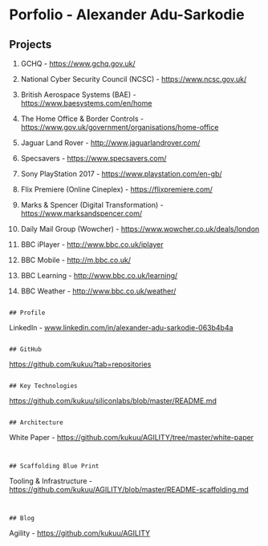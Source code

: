 # Porfolio - Alexander Adu-Sarkodie


## Projects

1. GCHQ - https://www.gchq.gov.uk/ 

2. National Cyber Security Council (NCSC) - https://www.ncsc.gov.uk/ 

3. British Aerospace Systems (BAE) - https://www.baesystems.com/en/home 

4. The Home Office & Border Controls  - https://www.gov.uk/government/organisations/home-office 

5. Jaguar Land Rover - http://www.jaguarlandrover.com/ 

6. Specsavers - https://www.specsavers.com/

7. Sony PlayStation 2017 - https://www.playstation.com/en-gb/

8. Flix Premiere (Online Cineplex) - https://flixpremiere.com/ 

9. Marks & Spencer (Digital Transformation) - https://www.marksandspencer.com/ 

10. Daily Mail Group (Wowcher) - https://www.wowcher.co.uk/deals/london

11. BBC iPlayer - http://www.bbc.co.uk/iplayer 

12. BBC Mobile - http://m.bbc.co.uk/ 

13. BBC Learning - http://www.bbc.co.uk/learning/

14. BBC Weather - http://www.bbc.co.uk/weather/

```

## Profile

```
LinkedIn - www.linkedin.com/in/alexander-adu-sarkodie-063b4b4a 
```

## GitHub

```
https://github.com/kukuu?tab=repositories
```

## Key Technologies

```
https://github.com/kukuu/siliconlabs/blob/master/README.md 
```

## Architecture 

```
White Paper - https://github.com/kukuu/AGILITY/tree/master/white-paper

```


## Scaffolding Blue Print 

```
Tooling & Infrastructure - https://github.com/kukuu/AGILITY/blob/master/README-scaffolding.md 

```


## Blog

```
Agility - https://github.com/kukuu/AGILITY

```

